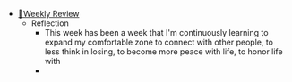 - [📝Weekly Review](<📝Weekly Review.md>)
    - Reflection
        - This week has been a week that I'm continuously learning to expand my comfortable zone to connect with other people, to less think in losing, to become more peace with life, to honor life with 
        - 
